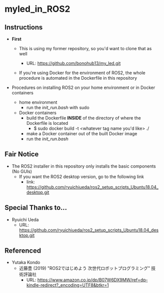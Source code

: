 # myled_in_ROS2

## Instructions
- __First__
	- This is using my former repository, so you'd want to clone that as well
		- URL: https://github.com/bonohub13/my_led.git

	- If you're using Docker for the environment of ROS2, the whole procedure is automated in the Dockerfile in this repository

- Procedures on installing ROS2 on your home environment or in Docker containers
	- home environment
		- run the <i>init_run.bash</i> with sudo
	- Docker containers
		- build the Dockerfile __INSIDE__ of the directory of where the Dockerfile is located
			- $ sudo docker build -t <whatever tag name you'd like> ./
		- make a Docker container out of the built Docker image
		- run the <i>init_run.bash</i>

## Fair Notice
- The ROS2 installer in this repository only installs the basic components (No GUIs)
	- If you want the ROS2 desktop version, go to the following link
		- link: https://github.com/ryuichiueda/ros2_setup_scripts_Ubuntu18.04_desktop.git

## Special Thanks to...
- Ryuichi Ueda
	- URL: https://github.com/ryuichiueda/ros2_setup_scripts_Ubuntu18.04_desktop.git

## Referenced
- Yutaka Kondo
	- 近藤豊 (2019) "ROS2ではじめよう 次世代ロボットプログラミング" 技術評論社
		- URL: https://www.amazon.co.jp/dp/B07W6DX9MW/ref=dp-kindle-redirect?_encoding=UTF8&btkr=1
